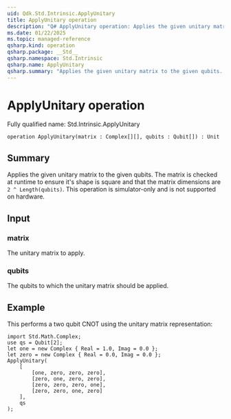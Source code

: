 ```yaml
---
uid: Qdk.Std.Intrinsic.ApplyUnitary
title: ApplyUnitary operation
description: "Q# ApplyUnitary operation: Applies the given unitary matrix to the given qubits. The matrix is checked at runtime to ensure it's shape is square and that the matrix dimensions are `2 ^ Length(qubits)`. This operation is simulator-only and is not supported on hardware."
ms.date: 01/22/2025
ms.topic: managed-reference
qsharp.kind: operation
qsharp.package: __Std__
qsharp.namespace: Std.Intrinsic
qsharp.name: ApplyUnitary
qsharp.summary: "Applies the given unitary matrix to the given qubits. The matrix is checked at runtime to ensure it's shape is square and that the matrix dimensions are `2 ^ Length(qubits)`. This operation is simulator-only and is not supported on hardware."
---
```


# ApplyUnitary operation

Fully qualified name: Std.Intrinsic.ApplyUnitary

```qsharp
operation ApplyUnitary(matrix : Complex[][], qubits : Qubit[]) : Unit
```

## Summary
Applies the given unitary matrix to the given qubits. The matrix is checked at runtime to ensure it's shape is square and that the matrix dimensions are `2 ^ Length(qubits)`.
This operation is simulator-only and is not supported on hardware.

## Input
### matrix
The unitary matrix to apply.
### qubits
The qubits to which the unitary matrix should be applied.

## Example
This performs a two qubit CNOT using the unitary matrix representation:
```qsharp
import Std.Math.Complex;
use qs = Qubit[2];
let one = new Complex { Real = 1.0, Imag = 0.0 };
let zero = new Complex { Real = 0.0, Imag = 0.0 };
ApplyUnitary(
    [
        [one, zero, zero, zero],
        [zero, one, zero, zero],
        [zero, zero, zero, one],
        [zero, zero, one, zero]
    ],
    qs
);
```
